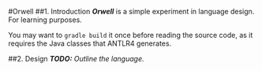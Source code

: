 #Orwell
##1. Introduction
**_Orwell_** is a simple experiment in language design. For learning purposes.

You may want to `gradle build` it once before reading the source code, as it requires the Java classes that ANTLR4 generates.

##2. Design
_**TODO:** Outline the language._
